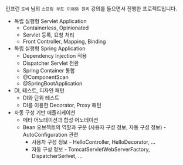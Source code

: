 인프런 `토비` 님의 `스프링 부트 이해와 원리` 강의를 들으면서 진행한 프로젝트입니다.

* 독립 실행형 Servlet Application
  * Containerless, Opinionated
  * Servlet 등록, 요청 처리
  * Front Controller, Mapping, Binding
* 독립 실행형 Spring Application
  * Dependency Injection 적용
  * Dispatcher Servlet 전환
  * Spring Container 통합
  * @ComponentScan
  * @SpringBootApplication
* DI, 테스트, 디자인 패턴
  * DI와 단위 테스트
  * DI를 이용한 Decorator, Proxy 패턴
* 자동 구성 기반 애플리케이션
  * 메타 어노테이션과 합성 어노테이션
  * Bean 오브젝트의 역할과 구분 (사용자 구성 정보, 자동 구성 정보) - AutoConfiguration 관련
    * 사용자 구성 정보 - HelloController, HelloDecorator, ...
    * 자동 구성 정보 - TomcatServletWebServerFactory, DispatcherSerlvet, ...